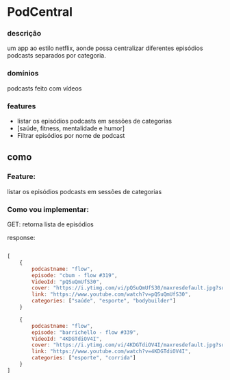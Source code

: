 # PodCentral


### descrição
um app ao estilo netflix, aonde possa centralizar diferentes episódios podcasts separados 
por categoria.

### domínios
podcasts feito com vídeos

### features
- listar os episódios podcasts em sessões de categorias
 - [saúde, fitness, mentalidade e humor]
- Filtrar episódios por nome de podcast

## como

### Feature:
listar os episódios podcasts em sessões de categorias

### Como vou implementar:
GET: retorna lista de episódios

response:

```js

[
    {
        podcastname: "flow",
        episode: "cbum - flow #319",
        VideoId: "pQSuQmUfS30",
        cover: "https://i.ytimg.com/vi/pQSuQmUfS30/maxresdefault.jpg?sqp=-oaymwEnCPYBEIoBSFryq4qpAxkIARUAAIhCGAHYAQHiAQoIGBACGAY4AUAB&rs=AOn4CLCY0Mpjnn8itKAySqpfAgC0QURZKw",
        link: "https://www.youtube.com/watch?v=pQSuQmUfS30",
        categories: ["saúde", "esporte", "bodybuilder"]
    }

    {
        podcastname: "flow",
        episode: "barrichello - flow #339",
        VideoId: "4KDGTdiOV4I",
        cover: "https://i.ytimg.com/vi/4KDGTdiOV4I/maxresdefault.jpg?sqp=-oaymwEnCPYBEIoBSFryq4qpAxkIARUAAIhCGAHYAQHiAQoIGBACGAY4AUAB&rs=AOn4CLAtWl19lVt6bBUk6hLfg7WpLjTTYQ",
        link: "https://www.youtube.com/watch?v=4KDGTdiOV4I",
        categories: ["esporte", "corrida"]
    }
]